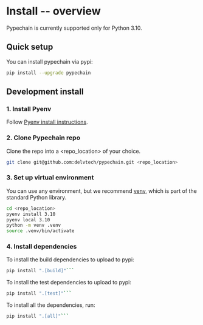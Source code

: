 # Install -- overview

Pypechain is currently supported only for Python 3.10.

## Quick setup

You can install pypechain via pypi:
```bash
pip install --upgrade pypechain
```

## Development install

### 1. Install Pyenv

Follow [Pyenv install instructions](https://github.com/pyenv/pyenv#installation).

### 2. Clone Pypechain repo

Clone the repo into a <repo_location> of your choice.

```bash
git clone git@github.com:delvtech/pypechain.git <repo_location>
```

### 3. Set up virtual environment

You can use any environment, but we recommend [venv](https://docs.python.org/3/library/venv.html), which is part of the standard Python library.

```bash
cd <repo_location>
pyenv install 3.10
pyenv local 3.10
python -m venv .venv
source .venv/bin/activate
```

### 4. Install dependencies

To install the build dependencies to upload to pypi:

````bash
pip install ".[build]"```
````

To install the test dependencies to upload to pypi:

````bash
pip install ".[test]"```
````

To install all the dependencies, run:

````bash
pip install ".[all]"```
````
